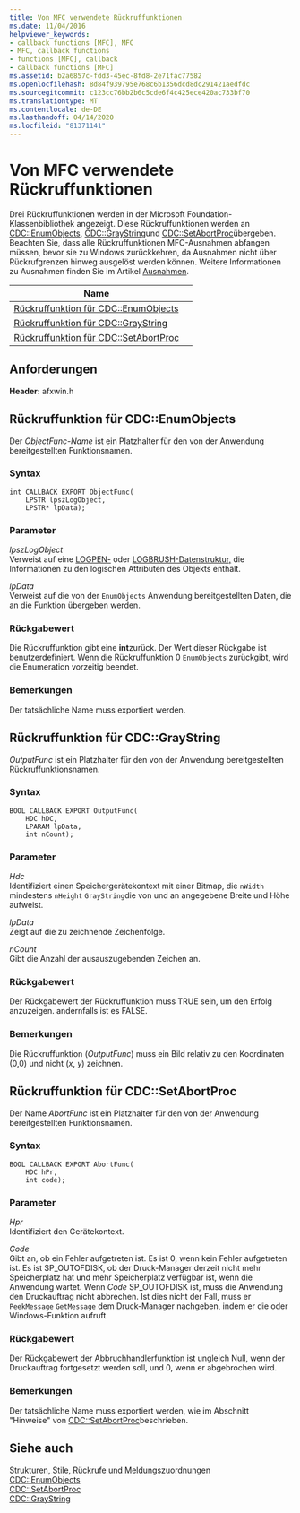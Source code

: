 ```yaml
---
title: Von MFC verwendete Rückruffunktionen
ms.date: 11/04/2016
helpviewer_keywords:
- callback functions [MFC], MFC
- MFC, callback functions
- functions [MFC], callback
- callback functions [MFC]
ms.assetid: b2a6857c-fdd3-45ec-8fd8-2e71fac77582
ms.openlocfilehash: 8d84f939795e768c6b1356dcd8dc291421aedfdc
ms.sourcegitcommit: c123cc76bb2b6c5cde6f4c425ece420ac733bf70
ms.translationtype: MT
ms.contentlocale: de-DE
ms.lasthandoff: 04/14/2020
ms.locfileid: "81371141"
---
```

# <a name="callback-functions-used-by-mfc"></a>Von MFC verwendete Rückruffunktionen

Drei Rückruffunktionen werden in der Microsoft Foundation-Klassenbibliothek angezeigt. Diese Rückruffunktionen werden an [CDC::EnumObjects](../../mfc/reference/cdc-class.md#enumobjects), [CDC::GrayString](../../mfc/reference/cdc-class.md#graystring)und [CDC::SetAbortProc](../../mfc/reference/cdc-class.md#setabortproc)übergeben. Beachten Sie, dass alle Rückruffunktionen MFC-Ausnahmen abfangen müssen, bevor sie zu Windows zurückkehren, da Ausnahmen nicht über Rückrufgrenzen hinweg ausgelöst werden können. Weitere Informationen zu Ausnahmen finden Sie im Artikel [Ausnahmen](../../mfc/exception-handling-in-mfc.md).

|Name||
|----------|-----------------|
|[Rückruffunktion für CDC::EnumObjects](#enum_objects)||
|[Rückruffunktion für CDC::GrayString](#graystring)||
|[Rückruffunktion für CDC::SetAbortProc](#setabortproc)||

## <a name="requirements"></a>Anforderungen

**Header:** afxwin.h

## <a name="callback-function-for-cdcenumobjects"></a><a name="enum_objects"></a>Rückruffunktion für CDC::EnumObjects

Der *ObjectFunc-Name* ist ein Platzhalter für den von der Anwendung bereitgestellten Funktionsnamen.

### <a name="syntax"></a>Syntax

```
int CALLBACK EXPORT ObjectFunc(
    LPSTR lpszLogObject,
    LPSTR* lpData);
```

### <a name="parameters"></a>Parameter

*lpszLogObject*<br/>
Verweist auf eine [LOGPEN-](/windows/win32/api/Wingdi/ns-wingdi-logpen) oder [LOGBRUSH-Datenstruktur,](/windows/win32/api/wingdi/ns-wingdi-logbrush) die Informationen zu den logischen Attributen des Objekts enthält.

*lpData*<br/>
Verweist auf die von der `EnumObjects` Anwendung bereitgestellten Daten, die an die Funktion übergeben werden.

### <a name="return-value"></a>Rückgabewert

Die Rückruffunktion gibt eine **int**zurück. Der Wert dieser Rückgabe ist benutzerdefiniert. Wenn die Rückruffunktion 0 `EnumObjects` zurückgibt, wird die Enumeration vorzeitig beendet.

### <a name="remarks"></a>Bemerkungen

Der tatsächliche Name muss exportiert werden.

## <a name="callback-function-for-cdcgraystring"></a><a name="graystring"></a>Rückruffunktion für CDC::GrayString

*OutputFunc* ist ein Platzhalter für den von der Anwendung bereitgestellten Rückruffunktionsnamen.

### <a name="syntax"></a>Syntax

```
BOOL CALLBACK EXPORT OutputFunc(
    HDC hDC,
    LPARAM lpData,
    int nCount);
```

### <a name="parameters"></a>Parameter

*Hdc*<br/>
Identifiziert einen Speichergerätekontext mit einer Bitmap, die `nWidth` mindestens `nHeight` `GrayString`die von und an angegebene Breite und Höhe aufweist.

*lpData*<br/>
Zeigt auf die zu zeichnende Zeichenfolge.

*nCount*<br/>
Gibt die Anzahl der ausauszugebenden Zeichen an.

### <a name="return-value"></a>Rückgabewert

Der Rückgabewert der Rückruffunktion muss TRUE sein, um den Erfolg anzuzeigen. andernfalls ist es FALSE.

### <a name="remarks"></a>Bemerkungen

Die Rückruffunktion (*OutputFunc*) muss ein Bild relativ zu den Koordinaten (0,0) und nicht (*x*, *y*) zeichnen.

## <a name="callback-function-for-cdcsetabortproc"></a><a name="setabortproc"></a>Rückruffunktion für CDC::SetAbortProc

Der Name *AbortFunc* ist ein Platzhalter für den von der Anwendung bereitgestellten Funktionsnamen.

### <a name="syntax"></a>Syntax

```
BOOL CALLBACK EXPORT AbortFunc(
    HDC hPr,
    int code);
```

### <a name="parameters"></a>Parameter

*Hpr*<br/>
Identifiziert den Gerätekontext.

*Code*<br/>
Gibt an, ob ein Fehler aufgetreten ist. Es ist 0, wenn kein Fehler aufgetreten ist. Es ist SP_OUTOFDISK, ob der Druck-Manager derzeit nicht mehr Speicherplatz hat und mehr Speicherplatz verfügbar ist, wenn die Anwendung wartet. Wenn *Code* SP_OUTOFDISK ist, muss die Anwendung den Druckauftrag nicht abbrechen. Ist dies nicht der Fall, muss er `PeekMessage` `GetMessage` dem Druck-Manager nachgeben, indem er die oder Windows-Funktion aufruft.

### <a name="return-value"></a>Rückgabewert

Der Rückgabewert der Abbruchhandlerfunktion ist ungleich Null, wenn der Druckauftrag fortgesetzt werden soll, und 0, wenn er abgebrochen wird.

### <a name="remarks"></a>Bemerkungen

Der tatsächliche Name muss exportiert werden, wie im Abschnitt "Hinweise" von [CDC::SetAbortProc](../../mfc/reference/cdc-class.md#setabortproc)beschrieben.

## <a name="see-also"></a>Siehe auch

[Strukturen, Stile, Rückrufe und Meldungszuordnungen](structures-styles-callbacks-and-message-maps.md)<br/>
[CDC::EnumObjects](../../mfc/reference/cdc-class.md#enumobjects)<br/>
[CDC::SetAbortProc](../../mfc/reference/cdc-class.md#setabortproc)<br/>
[CDC::GrayString](../../mfc/reference/cdc-class.md#graystring)
